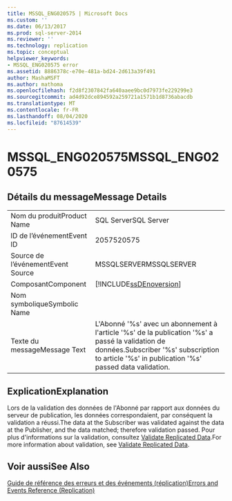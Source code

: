 ```yaml
---
title: MSSQL_ENG020575 | Microsoft Docs
ms.custom: ''
ms.date: 06/13/2017
ms.prod: sql-server-2014
ms.reviewer: ''
ms.technology: replication
ms.topic: conceptual
helpviewer_keywords:
- MSSQL_ENG020575 error
ms.assetid: 8886378c-e70e-481a-bd24-2d613a39f491
author: MashaMSFT
ms.author: mathoma
ms.openlocfilehash: f2d8f2307842fa640aaee9bc0d7973fe229299e3
ms.sourcegitcommit: ad4d92dce894592a259721a1571b1d8736abacdb
ms.translationtype: MT
ms.contentlocale: fr-FR
ms.lasthandoff: 08/04/2020
ms.locfileid: "87614539"
---
```

# <a name="mssql_eng020575"></a><span data-ttu-id="a0b26-102">MSSQL_ENG020575</span><span class="sxs-lookup"><span data-stu-id="a0b26-102">MSSQL_ENG020575</span></span>
    
## <a name="message-details"></a><span data-ttu-id="a0b26-103">Détails du message</span><span class="sxs-lookup"><span data-stu-id="a0b26-103">Message Details</span></span>  
  
|||  
|-|-|  
|<span data-ttu-id="a0b26-104">Nom du produit</span><span class="sxs-lookup"><span data-stu-id="a0b26-104">Product Name</span></span>|<span data-ttu-id="a0b26-105">SQL Server</span><span class="sxs-lookup"><span data-stu-id="a0b26-105">SQL Server</span></span>|  
|<span data-ttu-id="a0b26-106">ID de l’événement</span><span class="sxs-lookup"><span data-stu-id="a0b26-106">Event ID</span></span>|<span data-ttu-id="a0b26-107">20575</span><span class="sxs-lookup"><span data-stu-id="a0b26-107">20575</span></span>|  
|<span data-ttu-id="a0b26-108">Source de l’événement</span><span class="sxs-lookup"><span data-stu-id="a0b26-108">Event Source</span></span>|<span data-ttu-id="a0b26-109">MSSQLSERVER</span><span class="sxs-lookup"><span data-stu-id="a0b26-109">MSSQLSERVER</span></span>|  
|<span data-ttu-id="a0b26-110">Composant</span><span class="sxs-lookup"><span data-stu-id="a0b26-110">Component</span></span>|[!INCLUDE[ssDEnoversion](../../includes/ssdenoversion-md.md)]|  
|<span data-ttu-id="a0b26-111">Nom symbolique</span><span class="sxs-lookup"><span data-stu-id="a0b26-111">Symbolic Name</span></span>||  
|<span data-ttu-id="a0b26-112">Texte du message</span><span class="sxs-lookup"><span data-stu-id="a0b26-112">Message Text</span></span>|<span data-ttu-id="a0b26-113">L'Abonné '%s' avec un abonnement à l'article '%s' de la publication '%s' a passé la validation de données.</span><span class="sxs-lookup"><span data-stu-id="a0b26-113">Subscriber '%s' subscription to article '%s' in publication '%s' passed data validation.</span></span>|  
  
## <a name="explanation"></a><span data-ttu-id="a0b26-114">Explication</span><span class="sxs-lookup"><span data-stu-id="a0b26-114">Explanation</span></span>  
 <span data-ttu-id="a0b26-115">Lors de la validation des données de l'Abonné par rapport aux données du serveur de publication, les données correspondaient, par conséquent la validation a réussi.</span><span class="sxs-lookup"><span data-stu-id="a0b26-115">The data at the Subscriber was validated against the data at the Publisher, and the data matched; therefore validation passed.</span></span> <span data-ttu-id="a0b26-116">Pour plus d'informations sur la validation, consultez [Validate Replicated Data](validate-data-at-the-subscriber.md).</span><span class="sxs-lookup"><span data-stu-id="a0b26-116">For more information about validation, see [Validate Replicated Data](validate-data-at-the-subscriber.md).</span></span>  
  
## <a name="see-also"></a><span data-ttu-id="a0b26-117">Voir aussi</span><span class="sxs-lookup"><span data-stu-id="a0b26-117">See Also</span></span>  
 [<span data-ttu-id="a0b26-118">Guide de référence des erreurs et des événements &#40;réplication&#41;</span><span class="sxs-lookup"><span data-stu-id="a0b26-118">Errors and Events Reference &#40;Replication&#41;</span></span>](errors-and-events-reference-replication.md)  
  
  
